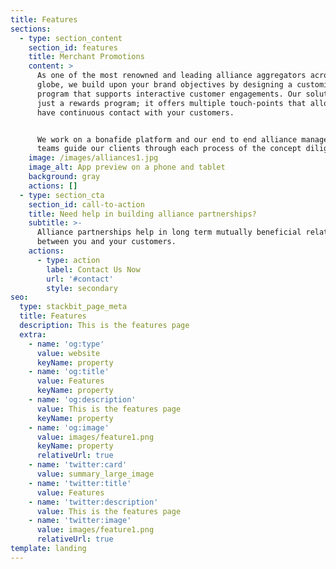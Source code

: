 ```yaml
---
title: Features
sections:
  - type: section_content
    section_id: features
    title: Merchant Promotions
    content: >
      As one of the most renowned and leading alliance aggregators across the
      globe, we build upon your brand objectives by designing a customised
      program that supports interactive customer engagements. Our solution isn’t
      just a rewards program; it offers multiple touch-points that allow you to
      have continuous contact with your customers.


      We work on a bonafide platform and our end to end alliance management
      teams guide our clients through each process of the concept diligently.
    image: /images/alliances1.jpg
    image_alt: App preview on a phone and tablet
    background: gray
    actions: []
  - type: section_cta
    section_id: call-to-action
    title: Need help in building alliance partnerships?
    subtitle: >-
      Alliance partnerships help in long term mutually beneficial relationships
      between you and your customers.
    actions:
      - type: action
        label: Contact Us Now
        url: '#contact'
        style: secondary
seo:
  type: stackbit_page_meta
  title: Features
  description: This is the features page
  extra:
    - name: 'og:type'
      value: website
      keyName: property
    - name: 'og:title'
      value: Features
      keyName: property
    - name: 'og:description'
      value: This is the features page
      keyName: property
    - name: 'og:image'
      value: images/feature1.png
      keyName: property
      relativeUrl: true
    - name: 'twitter:card'
      value: summary_large_image
    - name: 'twitter:title'
      value: Features
    - name: 'twitter:description'
      value: This is the features page
    - name: 'twitter:image'
      value: images/feature1.png
      relativeUrl: true
template: landing
---
```

